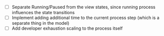 - [ ] Separate Running/Paused from the view states, since running process influences the state transitions
- [ ] Implement adding additional time to the current process step (which is a separate thing in the model)
- [ ] Add developer exhaustion scaling to the process itself
